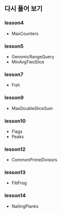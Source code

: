 ## 다시 풀어 보기

### lesson4
* MaxCounters

### lesson5
* GenomicRangeQuery
* MinAvgTwoSlice

### lesson7
* Fish

### lesson9
* MaxDoubleSliceSum

### lesson10
* Flags
* Peaks

### lesson12
* CommonPrimeDivisors

### lesson13
* FibFrog

### lesson14
* NailingPlanks